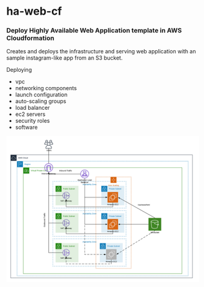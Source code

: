 # ha-web-cf

### Deploy Highly Available Web Application template in AWS Cloudformation

Creates and deploys the infrastructure and serving web application with an sample instagram-like app from an S3 bucket. 

Deploying 

- vpc
- networking components
- launch configuration
- auto-scaling groups
- load balancer
- ec2 servers
- security roles
- software

![Ha-web-cf](diagram.png)
